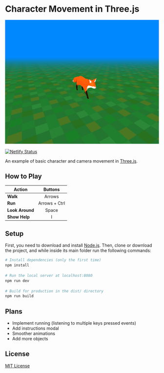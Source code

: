 # Character Movement in Three.js

![screenshot](./screenshots/screenshot-01.png)

[![Netlify Status](https://api.netlify.com/api/v1/badges/30ec6d32-aba7-49e0-bffb-8e5322d1ade2/deploy-status)](https://app.netlify.com/sites/character-movement/deploys)

An example of basic character and camera movement in [Three.js](https://threejs.org/).

## How to Play

| Action          |    Buttons    |
| --------------- | :-----------: |
| **Walk**        |    Arrows     |
| **Run**         | Arrows + Ctrl |
| **Look Around** |     Space     |
| **Show Help**   |       I       |

## Setup

First, you need to download and install [Node.js](https://nodejs.org/en/download/). Then, clone or download the project, and while inside its main folder run the following commands:

```bash
# Install dependencies (only the first time)
npm install

# Run the local server at localhost:8080
npm run dev

# Build for production in the dist/ directory
npm run build
```

## Plans

- Implement running (listening to multiple keys pressed events)
- Add instructions modal
- Smoother animations
- Add more objects

## License

[MIT License](https://opensource.org/licenses/MIT)
